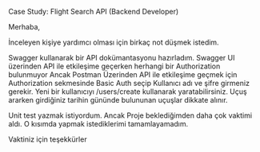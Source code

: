 Case Study: Flight Search API  (Backend Developer)


Merhaba,

İnceleyen kişiye yardımcı olması için birkaç not düşmek istedim.

Swagger kullanarak bir API dokümantasyonu hazırladım.
Swagger UI üzerinden API ile etkileşime geçerken herhangi bir Authorization bulunmuyor
Ancak Postman Üzerinden API ile etkileşime geçmek için Authorization sekmesinde Basic Auth seçip Kullanıcı adı ve şifre girmeniz gerekir.
Yeni bir kullanıcıyı /users/create kullanarak yaratabilirsiniz.
Uçuş ararken girdiğiniz tarihin gününde bulununan uçuşlar dikkate alınır.

Unit test yazmak istiyordum. Ancak Proje beklediğimden daha çok vaktimi aldı. O kısımda yapmak istediklerimi tamamlayamadım.

Vaktiniz için teşekkürler